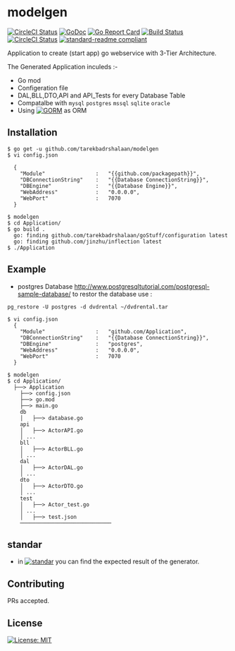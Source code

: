 # modelgen

[![CircleCI Status](https://img.shields.io/github/release/tarekbadrshalaan/modelgen.svg)](https://github.com/tarekbadrshalaan/modelgen/releases)
[![GoDoc](https://godoc.org/github.com/tarekbadrshalaan/modelgen?status.svg)](https://godoc.org/github.com/tarekbadrshalaan/modelgen)
[![Go Report Card](https://goreportcard.com/badge/github.com/tarekbadrshalaan/modelgen)](https://goreportcard.com/report/github.com/tarekbadrshalaan/modelgen)
[![Build Status](https://travis-ci.org/tarekbadrshalaan/modelgen.svg?branch=master)](https://travis-ci.org/tarekbadrshalaan/modelgen)
[![CircleCI Status](https://circleci.com/gh/tarekbadrshalaan/modelgen.svg?style=shield)](https://circleci.com/gh/tarekbadrshalaan/modelgen)
[![standard-readme compliant](https://img.shields.io/badge/readme%20style-standard-brightgreen.svg)](https://github.com/RichardLitt/standard-readme)




Application to create (start app) go webservice with 3-Tier Architecture.

The Generated Application inculeds :- 

- Go mod
- Configeration file
- DAL,BLL,DTO,API and API_Tests for every Database Table 
- Compatalbe with `mysql` `postgres` `mssql` `sqlite` `oracle`
- Using [![GORM](https://github.com/jinzhu/gorm)](https://github.com/jinzhu/gorm) as ORM

## Installation

```
$ go get -u github.com/tarekbadrshalaan/modelgen
$ vi config.json
  
  {
    "Module"                :   "{{github.com/packagepath}}",
    "DBConnectionString"    :   "{{Database ConnectionString}}",
    "DBEngine"              :   "{{Database Engine}}",
    "WebAddress"            :   "0.0.0.0",
    "WebPort"               :   7070
  }

$ modelgen 
$ cd Application/
$ go build .
  go: finding github.com/tarekbadrshalaan/goStuff/configuration latest
  go: finding github.com/jinzhu/inflection latest
$ ./Application
```

## Example 
- postgres Database
http://www.postgresqltutorial.com/postgresql-sample-database/
to restor the database use : 
```
pg_restore -U postgres -d dvdrental ~/dvdrental.tar

$ vi config.json
  {
    "Module"                :   "github.com/Application",
    "DBConnectionString"    :   "{{Database ConnectionString}}",
    "DBEngine"              :   "postgres",
    "WebAddress"            :   "0.0.0.0",
    "WebPort"               :   7070
  }
  
$ modelgen 
$ cd Application/
  ├──> Application
    ├──> config.json
    ├──> go.mod 
    ├──> main.go
    db
    │	├──> database.go
    api
    │	├──> ActorAPI.go
    │ ...
    bll
    │	├──> ActorBLL.go
    │ ...
    dal
    │	├──> ActorDAL.go
    │ ...
    dto
    │	├──> ActorDTO.go
    │ ...
    test
    │	├──> Actor_test.go
    │ ...
    │	├──> test.json
    ─────────────────────────────

```


## standar
- in [![standar](https://github.com/tarekbadrshalaan/modelgen/tree/master/standard)](https://github.com/tarekbadrshalaan/modelgen/tree/master/standard) you can find the expected result of the generator. 

## Contributing

PRs accepted.


## License
[![License: MIT](https://img.shields.io/badge/License-MIT-ff69b4.svg)](https://opensource.org/licenses/MIT)
